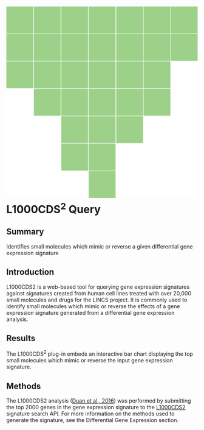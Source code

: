 ![L1000CDS<sup>2</sup> Query Icon](img/l1000cds2-icon.png "L1000CDS<sup>2</sup> Query Icon") L1000CDS<sup>2</sup> Query
================
Summary
----------------
Identifies small molecules which mimic or reverse a given differential gene expression signature

Introduction
----------------
L1000CDS2 is a web-based tool for querying gene expression signatures against signatures created from human cell lines treated with over 20,000 small molecules and drugs for the LINCS project. It is commonly used to identify small molecules which mimic or reverse the effects of a gene expression signature generated from a differential gene expression analysis.

Results
----------------
The L1000CDS<sup>2</sup> plug-in embeds an interactive bar chart displaying the top small molecules which mimic or reverse the input gene expression signature.

Methods
----------------
The L1000CDS2 analysis (<a href='#10.1038/npjsba.2016.15'>Duan et al., 2016</a>) was performed by submitting the top 2000 genes in the gene expression signature to the <a href='http://amp.pharm.mssm.edu/L1000CDS2/#/index' target='_blank'>L1000CDS2</a> signature search API. For more information on the methods used to generate the signature, see the Differential Gene Expression section.